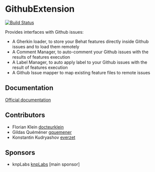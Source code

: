 # GithubExtension

[![Build Status](https://secure.travis-ci.org/Behat/GithubExtension.png)](http://travis-ci.org/Behat/GithubExtension)

Provides interfaces with Github issues:
* A Gherkin loader, to store your Behat features directly inside Github issues and to load them remotely
* A Comment Manager, to auto-comment your Github issues with the results of features execution
* A Label Manager, to auto apply label to your Github issues with the result of features execution
* A Github Issue mapper to map existing feature files to remote issues

## Documentation

[Official documentation](http://extensions.behat.org/github/index.html)

## Contributors

* Florian Klein [docteurklein](http://github.com/docteurklein)
* Gildas Quéméner [gquemener](http://github.com/gquemener)
* Konstantin Kudryashov [everzet](http://github.com/everzet)

## Sponsors

* knpLabs [knpLabs](http://www.knplabs.com/) [main sponsor]
